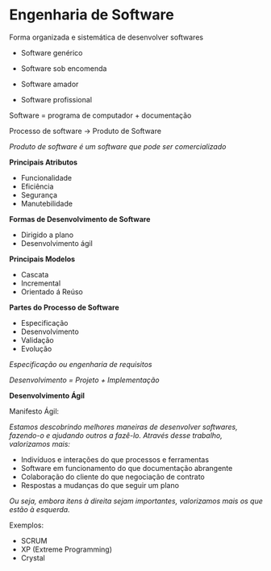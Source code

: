 # Engenharia de Software

Forma organizada e sistemática de desenvolver softwares

* Software genérico
* Software sob encomenda

* Software amador
* Software profissional

Software = programa de computador + documentação

Processo de software -> Produto de Software

*Produto de software é um software que pode ser comercializado*

**Principais Atributos**

* Funcionalidade
* Eficiência
* Segurança
* Manutebilidade

**Formas de Desenvolvimento de Software**

* Dirigido a plano
* Desenvolvimento ágil

**Principais Modelos**

* Cascata
* Incremental
* Orientado á Reúso

**Partes do Processo de Software**

* Especificação
* Desenvolvimento
* Validação
* Evolução

*Especificação ou engenharia de requisitos*

*Desenvolvimento = Projeto + Implementação*

**Desenvolvimento Ágil**

Manifesto Ágil:

*Estamos descobrindo melhores maneiras de desenvolver softwares, fazendo-o e ajudando outros a fazê-lo. Através desse trabalho, valorizamos mais:*

* Indivíduos e interações do que processos e ferramentas
* Software em funcionamento do que documentação abrangente
* Colaboração do cliente do que negociação de contrato
* Respostas a mudanças do que seguir um plano

*Ou seja, embora itens à direita sejam importantes, valorizamos mais os que estão à esquerda.*

Exemplos:

* SCRUM
* XP (Extreme Programming)
* Crystal


